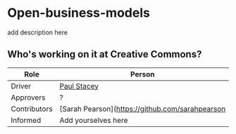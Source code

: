 # Open-business-models
add description here

## Who's working on it at Creative Commons?

| Role  | Person |
| ------------- | ------------- |
| Driver  | [Paul Stacey](https://github.com/pgstacey)  |
| Approvers  | ?  |
| Contributors | [Sarah Pearson](https://github.com/sarahpearson |
| Informed | Add yourselves here |
